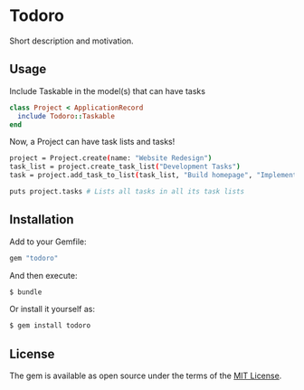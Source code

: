 # Todoro
Short description and motivation.

## Usage

Include Taskable in the model(s) that can have tasks

```ruby
class Project < ApplicationRecord
  include Todoro::Taskable
end
```

Now, a Project can have task lists and tasks!

```bash
project = Project.create(name: "Website Redesign")
task_list = project.create_task_list("Development Tasks")
task = project.add_task_to_list(task_list, "Build homepage", "Implement UI components")

puts project.tasks # Lists all tasks in all its task lists
```

## Installation

Add to your Gemfile:

```ruby
gem "todoro"
```

And then execute:

```bash
$ bundle
```

Or install it yourself as:

```bash
$ gem install todoro
```

## License
The gem is available as open source under the terms of the [MIT License](https://opensource.org/licenses/MIT).

